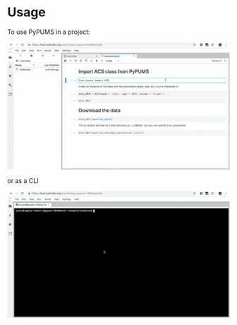 Usage
=====

To use PyPUMS in a project:

![on a jupyter notebook](../static/usage.gif)

or as a CLI

![as a CLI](../static/cli.gif)